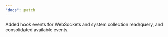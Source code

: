```yaml
---
"docs": patch
---
```


Added hook events for WebSockets and system collection read/query, and consolidated available events.
